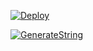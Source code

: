 [![Deploy](https://www.herokucdn.com/deploy/button.svg)](https://heroku.com/deploy?template=https://github.com/jokerrr7/mblack)

[![GenerateString](https://img.shields.io/badge/repl.it-generateString-yellowgreen)](https://replit.com/@dadelshitan/NeyorkRepil#main.py)

